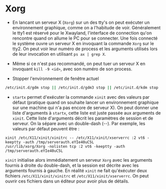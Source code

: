# Xorg

- En lancant un serveur X (`Xorg`) sur un des tty's on peut exécuter un environnement graphique, comme on a l'habitude de voir. Généralement le tty1 est réservé pour le Xwayland, l'interface de connection qu'on rencontre quand on allume le PC pour se connecter. Une fois connecté le système ouvre un serveur X en invoquant la commande `Xorg` sur le tty2.
On peut voir leur numéro de process et les arguments utilisés lors de leur invocation en utilisant `ps ax | grep X`.
- Même si ce n'est pas recommandé, on peut tuer un serveur X en invoquant `kill -9 <id>`, avec son numéro <id> de son process.

- Stopper l'environnement de fenêtre actuel
```bash
/etc/init.d/gdm stop || /etc/init.d/gdm3 stop || /etc/init.d/kdm stop || /etc/init.d/xdm stop || /etc/init.d/lightdm stop
```

- `startx` permet d'exécuter la commande `xinit` avec des valeurs par défaut (pratique quand on souhaite lancer un environnement graphique sur une machine qui n'a pas encore de serveur X). On peut donner une liste d'arguments à `startx`, cette liste est juste passée aux arguments de `xinit`. Cette liste d'arguments décrit les paramètres de session et de serveur. On la sépare avec un double-dash (--). Par exemple, les valeurs par défaut peuvent être :
```
xinit /etc/X11/xinit/xinitrc -- /etc/X11/xinit/xserverrc :2 vt6 -keeptty -auth /tmp/serverauth.eYIe40uC5L
/usr/lib/xorg/Xorg -nolisten tcp :2 vt6 -keeptty -auth /tmp/serverauth.eYIe40uC5L
```
`xinit` initialise alors immédiatement un serveur `Xorg` avec les arguments fournis à droite du double-dash, et la session est décrite avec les arguments fournis à gauche. En réalité `xinit` ne fait qu'éxécuter deux fichiers `/etc/X11/xinit/xinitrc` et `/etc/X11/xinit/xserverrc`. On peut ouvrir ces fichiers dans un éditeur pour avoir plus de détails.
